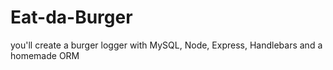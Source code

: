 # Eat-da-Burger
you'll create a burger logger with MySQL, Node, Express, Handlebars and a homemade ORM

